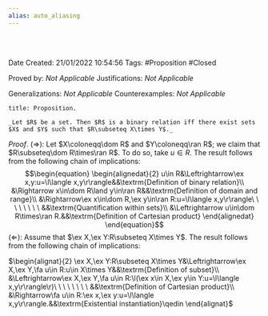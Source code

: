 ```yaml
---
alias: auto_aliasing
---
```


<br />
<br />

Date Created: 21/01/2022 10:54:56
Tags: #Proposition #Closed 

Proved by: _Not Applicable_
Justifications: _Not Applicable_

Generalizations: _Not Applicable_
Counterexamples: _Not Applicable_

``` ad-Proposition
title: Proposition.

_Let $R$ be a set. Then $R$ is a binary relation iff there exist sets $X$ and $Y$ such that $R\subseteq X\times Y$._

```

_Proof_. ($\Rightarrow$): Let $X\coloneqq\dom R$ and $Y\coloneqq\ran R$; we claim that $R\subseteq\dom R\times\ran R$. To do so, take $u\in R$. The result follows from the following chain of implications:
$$\begin{equation}
    \begin{alignedat}{2}
        u\in R&\Leftrightarrow\ex x,y:u=\l\langle x,y\r\rangle&&\textrm{Definition of binary relation}\\
        &\Rightarrow x\in\dom R\land y\in\ran R&&\textrm{Definition of domain and range}\\
        &\Rightarrow\ex x\in\dom R,\ex y\in\ran R:u=\l\langle x,y\r\rangle\ \ \ \ \ \ \ \ &&\textrm{Quantification within sets}\\
        &\Leftrightarrow u\in\dom R\times\ran R.&&\textrm{Definition of Cartesian product}
    \end{alignedat}
\end{equation}$$
($\Leftarrow$): Assume that $\ex X,\ex Y:R\subseteq X\times Y$. The result follows from the following chain of implications:

$\begin{alignat}{2}
    \ex X,\ex Y:R\subseteq X\times Y&\Leftrightarrow\ex X,\ex Y,\fa u\in R:u\in X\times Y&&\textrm{Definition of subset}\\
    &\Leftrightarrow\ex X,\ex Y,\fa u\in R:\l(\ex x\in X,\ex y\in Y:u=\l\langle x,y\r\rangle\r)\ \ \ \ \ \ \ \ &&\textrm{Definition of Cartesian product}\\
    &\Rightarrow\fa u\in R:\ex x,\ex y:u=\l\langle x,y\r\rangle.&&\textrm{Existential instantiation}\qedin
\end{alignat}$
